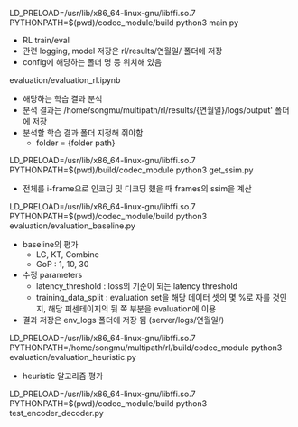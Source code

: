 LD_PRELOAD=/usr/lib/x86_64-linux-gnu/libffi.so.7 PYTHONPATH=$(pwd)/codec_module/build python3 main.py
- RL train/eval
- 관련 logging, model 저장은 rl/results/연월일/ 폴더에 저장
- config에 해당하는 폴더 명 등 위치해 있음

evaluation/evaluation_rl.ipynb
- 해당하는 학습 결과 분석
- 분석 결과는 /home/songmu/multipath/rl/results/{연월일}/logs/output' 폴더에 저장
- 분석할 학습 결과 폴더 지정해 줘야함
    - folder = {folder path}

LD_PRELOAD=/usr/lib/x86_64-linux-gnu/libffi.so.7 PYTHONPATH=$(pwd)/build/codec_module python3 get_ssim.py
- 전체를 i-frame으로 인코딩 및 디코딩 했을 때 frames의 ssim을 계산

LD_PRELOAD=/usr/lib/x86_64-linux-gnu/libffi.so.7 PYTHONPATH=$(pwd)/codec_module/build python3 evaluation/evaluation_baseline.py
- baseline의 평가
    - LG, KT, Combine
    - GoP : 1, 10, 30
- 수정 parameters
    - latency_threshold : loss의 기준이 되는 latency threshold
    - training_data_split : evaluation set을 해당 데이터 셋의 몇 %로 자를 것인지, 해당 퍼센테이지의 뒷 쪽 부분을 evaluation에 이용
- 결과 저장은 env_logs 폴더에 저장 됨 (server/logs/연월일/)

LD_PRELOAD=/usr/lib/x86_64-linux-gnu/libffi.so.7 PYTHONPATH=/home/songmu/multipath/rl/build/codec_module python3 evaluation/evaluation_heuristic.py
- heuristic 알고리즘 평가


LD_PRELOAD=/usr/lib/x86_64-linux-gnu/libffi.so.7 PYTHONPATH=$(pwd)/codec_module/build python3 test_encoder_decoder.py
